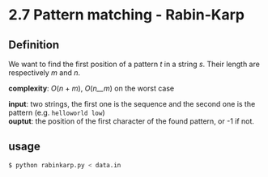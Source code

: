 # 2.7 Pattern matching - Rabin-Karp

## Definition

We want to find the first position of a pattern _t_ in a string _s_. Their length are respectively _m_ and _n_.

**complexity**: _O_(_n_ + _m_), _O_(_n__m_) on the worst case

**input**: two strings, the first one is the sequence and the second one is the pattern (e.g. `helloworld low`)  
**ouptut**: the position of the first character of the found pattern, or -1 if not.  

## usage

```sh
$ python rabinkarp.py < data.in
```
